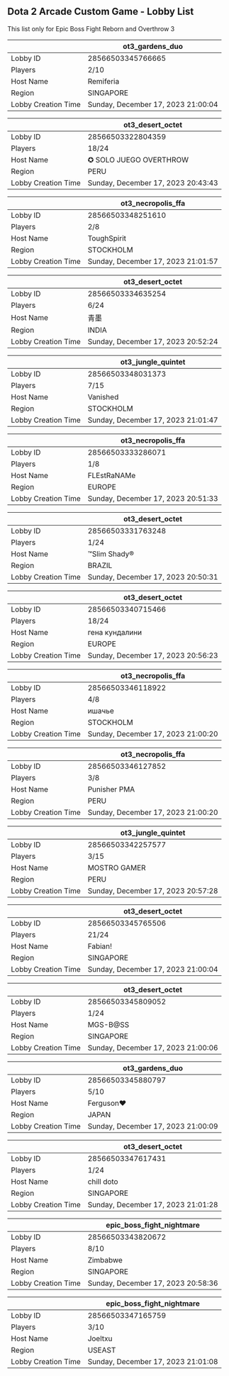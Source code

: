 ## Dota 2 Arcade Custom Game - Lobby List

This list only for Epic Boss Fight Reborn and Overthrow 3

|  | ot3_gardens_duo |
| ------ | ------ |
| Lobby ID | 28566503345766665 |
| Players | 2/10 |
| Host Name | Remiferia |
| Region | SINGAPORE |
| Lobby Creation Time | Sunday, December 17, 2023 21:00:04 |


|  | ot3_desert_octet |
| ------ | ------ |
| Lobby ID | 28566503322804359 |
| Players | 18/24 |
| Host Name | ✪ SOLO JUEGO OVERTHROW |
| Region | PERU |
| Lobby Creation Time | Sunday, December 17, 2023 20:43:43 |


|  | ot3_necropolis_ffa |
| ------ | ------ |
| Lobby ID | 28566503348251610 |
| Players | 2/8 |
| Host Name | ToughSpirit |
| Region | STOCKHOLM |
| Lobby Creation Time | Sunday, December 17, 2023 21:01:57 |


|  | ot3_desert_octet |
| ------ | ------ |
| Lobby ID | 28566503334635254 |
| Players | 6/24 |
| Host Name | 青墨 |
| Region | INDIA |
| Lobby Creation Time | Sunday, December 17, 2023 20:52:24 |


|  | ot3_jungle_quintet |
| ------ | ------ |
| Lobby ID | 28566503348031373 |
| Players | 7/15 |
| Host Name | Vanished |
| Region | STOCKHOLM |
| Lobby Creation Time | Sunday, December 17, 2023 21:01:47 |


|  | ot3_necropolis_ffa |
| ------ | ------ |
| Lobby ID | 28566503333286071 |
| Players | 1/8 |
| Host Name | FLEstRaNAMe |
| Region | EUROPE |
| Lobby Creation Time | Sunday, December 17, 2023 20:51:33 |


|  | ot3_desert_octet |
| ------ | ------ |
| Lobby ID | 28566503331763248 |
| Players | 1/24 |
| Host Name | ™Slim Shady® |
| Region | BRAZIL |
| Lobby Creation Time | Sunday, December 17, 2023 20:50:31 |


|  | ot3_desert_octet |
| ------ | ------ |
| Lobby ID | 28566503340715466 |
| Players | 18/24 |
| Host Name | гена кундалини |
| Region | EUROPE |
| Lobby Creation Time | Sunday, December 17, 2023 20:56:23 |


|  | ot3_necropolis_ffa |
| ------ | ------ |
| Lobby ID | 28566503346118922 |
| Players | 4/8 |
| Host Name | ишачье |
| Region | STOCKHOLM |
| Lobby Creation Time | Sunday, December 17, 2023 21:00:20 |


|  | ot3_necropolis_ffa |
| ------ | ------ |
| Lobby ID | 28566503346127852 |
| Players | 3/8 |
| Host Name | Punisher PMA |
| Region | PERU |
| Lobby Creation Time | Sunday, December 17, 2023 21:00:20 |


|  | ot3_jungle_quintet |
| ------ | ------ |
| Lobby ID | 28566503342257577 |
| Players | 3/15 |
| Host Name | MOSTRO GAMER |
| Region | PERU |
| Lobby Creation Time | Sunday, December 17, 2023 20:57:28 |


|  | ot3_desert_octet |
| ------ | ------ |
| Lobby ID | 28566503345765506 |
| Players | 21/24 |
| Host Name | Fabian! |
| Region | SINGAPORE |
| Lobby Creation Time | Sunday, December 17, 2023 21:00:04 |


|  | ot3_desert_octet |
| ------ | ------ |
| Lobby ID | 28566503345809052 |
| Players | 1/24 |
| Host Name | MGS-B@SS |
| Region | SINGAPORE |
| Lobby Creation Time | Sunday, December 17, 2023 21:00:06 |


|  | ot3_gardens_duo |
| ------ | ------ |
| Lobby ID | 28566503345880797 |
| Players | 5/10 |
| Host Name | Ferguson♥ |
| Region | JAPAN |
| Lobby Creation Time | Sunday, December 17, 2023 21:00:09 |


|  | ot3_desert_octet |
| ------ | ------ |
| Lobby ID | 28566503347617431 |
| Players | 1/24 |
| Host Name | chill doto |
| Region | SINGAPORE |
| Lobby Creation Time | Sunday, December 17, 2023 21:01:28 |


|  | epic_boss_fight_nightmare |
| ------ | ------ |
| Lobby ID | 28566503343820672 |
| Players | 8/10 |
| Host Name | Zimbabwe |
| Region | SINGAPORE |
| Lobby Creation Time | Sunday, December 17, 2023 20:58:36 |


|  | epic_boss_fight_nightmare |
| ------ | ------ |
| Lobby ID | 28566503347165759 |
| Players | 3/10 |
| Host Name | Joeltxu |
| Region | USEAST |
| Lobby Creation Time | Sunday, December 17, 2023 21:01:08 |


